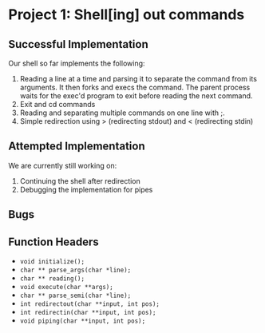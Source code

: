 # Project 1: Shell[ing] out commands

## Successful Implementation

Our shell so far implements the following:
1. Reading a line at a time and parsing it to separate the command from its arguments. It then forks and execs the command. The parent process waits for the exec'd program to exit before reading the next command.
2. Exit and cd commands
3. Reading and separating multiple commands on one line with ;.   
4. Simple redirection using > (redirecting stdout) and < (redirecting stdin)

## Attempted Implementation
We are currently still working on:
1. Continuing the shell after redirection
2. Debugging the implementation for pipes

## Bugs

## Function Headers
-  `void initialize();`
- `char ** parse_args(char *line);`
- `char ** reading();`
- `void execute(char **args);`
- `char ** parse_semi(char *line);`
- `int redirectout(char **input, int pos);`
- `int redirectin(char **input, int pos);`
- `void piping(char **input, int pos);`
